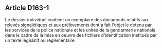 Article D163-1
----
Le dossier individuel contient un exemplaire des documents relatifs aux relevés
signalétiques et aux prélèvements dont a fait l'objet le détenu par les services
de la police nationale et les unités de la gendarmerie nationale, dans le cadre
de la mise en oeuvre des fichiers d'identification institués par un texte
législatif ou réglementaire.
